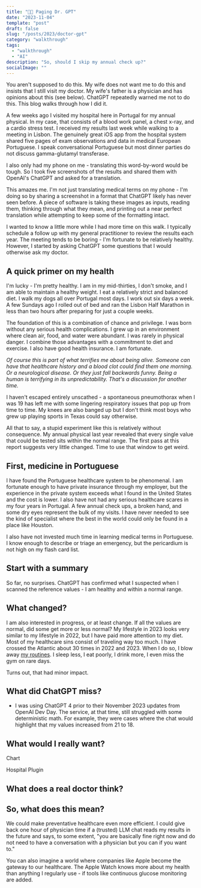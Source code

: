 ```yaml
---
title: "🤖🏥 Paging Dr. GPT"
date: "2023-11-04"
template: "post"
draft: false
slug: "/posts/2023/doctor-gpt"
category: "walkthrough"
tags:
  - "walkthrough"
  - "AI"
description: "So, should I skip my annual check up?"
socialImage: ""
---
```


You aren't supposed to do this. My wife does not want me to do this and insists that I still visit my doctor. My wife's father is a physician and has opinions about this (see below). ChatGPT repeatedly warned me not to do this. This blog walks through how I did it.

A few weeks ago I visited my hospital here in Portugal for my annual physical. In my case, that consists of a blood work panel, a chest x-ray, and a cardio stress test. I received my results last week while walking to a meeting in Lisbon. The genuinely great iOS app from the hospital system shared five pages of exam observations and data in medical European Portuguese. I speak conversational Portuguese but most dinner parties do not discuss gamma-glutamyl transferase.

I also only had my phone on me - translating this word-by-word would be tough. So I took five screenshots of the results and shared them with OpenAI's ChatGPT and asked for a translation.

This amazes me. I'm not just translating medical terms on my phone - I'm doing so by sharing a screenshot in a format that ChatGPT likely has never seen before. A piece of software is taking these images as inputs, reading them, thinking through what they mean, and printing out a near perfect translation while attempting to keep some of the formatting intact.

I wanted to know a little more while I had more time on this walk. I typically schedule a follow up with my general practitioner to review the results each year. The meeting tends to be boring - I'm fortunate to be relatively healthy. However, I started by asking ChatGPT some questions that I would otherwise ask my doctor.

## A quick primer on my health

I'm lucky - I'm pretty healthy. I am in my mid-thirties, I don't smoke, and I am able to maintain a healthy weight. I eat a relatively strict and balanced diet. I walk my dogs all over Portugal most days. I work out six days a week. A few Sundays ago I rolled out of bed and ran the Lisbon Half Marathon in less than two hours after preparing for just a couple weeks.

The foundation of this is a combination of chance and privilege. I was born without any serious health complications. I grew up in an environment where clean air, food, and water were abundant. I was rarely in physical danger. I combine those advantages with a commitment to diet and exercise. I also have good health insurance. I am fortunate.

_Of course this is part of what terrifies me about being alive. Someone can have that healthcare history and a blood clot could find them one morning. Or a neurological disease. Or they just fall backwards funny. Being a human is terrifying in its unpredictability. That's a discussion for another time._

I haven't escaped entirely unscathed - a spontaneous pneumothorax when I was 19 has left me with some lingering respiratory issues that pop up from time to time. My knees are also banged up but I don't think most boys who grew up playing sports in Texas could say otherwise.

All that to say, a stupid experiment like this is relatively without consequence. My annual physical last year revealed that every single value that could be tested sits within the normal range. The first pass at this report suggests very little changed. Time to use that window to get weird.

## First, medicine in Portuguese

I have found the Portuguese healthcare system to be phenomenal. I am fortunate enough to have private insurance through my employer, but the experience in the private system exceeds what I found in the United States and the cost is lower. I also have not had any serious healthcare scares in my four years in Portugal. A few annual check ups, a broken hand, and some dry eyes represent the bulk of my visits. I have never needed to see the kind of specialist where the best in the world could only be found in a place like Houston.

I also have not invested much time in learning medical terms in Portuguese. I know enough to describe or triage an emergency, but the pericardium is not high on my flash card list.

## Start with a summary

So far, no surprises. ChatGPT has confirmed what I suspected when I scanned the reference values - I am healthy and within a normal range.

## What changed?

I am also interested in progress, or at least change. If all the values are normal, did some get more or less normal? My lifestyle in 2023 looks very similar to my lifestyle in 2022, but I have paid more attention to my diet. Most of my healthcare sins consist of traveling way too much. I have crossed the Atlantic about 30 times in 2022 and 2023. When I do so, I blow away [my routines](https://blog.samrhea.com/posts/2023/habits-q2). I sleep less, I eat poorly, I drink more, I even miss the gym on rare days.

Turns out, that had minor impact.

## What did ChatGPT miss?

* I was using ChatGPT 4 prior to their November 2023 updates from OpenAI Dev Day. The service, at that time, still struggled with some deterministic math. For example, they were cases where the chat would highlight that my values increased from 21 to 18.

## What would I really want?

Chart

Hospital Plugin

## What does a real doctor think?

## So, what does this mean?

We could make preventative healthcare even more efficient. I could give back one hour of physician time if a (trusted) LLM chat reads my results in the future and says, to some extent, "you are basically fine right now and do not need to have a conversation with a physician but you can if you want to."

You can also imagine a world where companies like Apple become the gateway to our healthcare. The Apple Watch knows more about my health than anything I regularly use - if tools like continuous glucose monitoring are added.